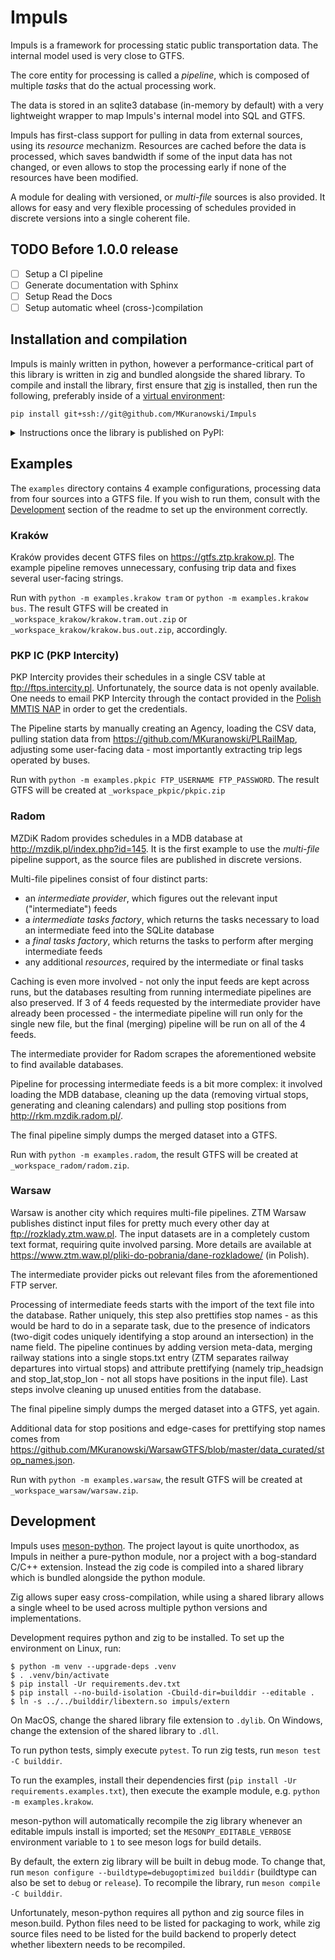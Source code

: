Impuls
======

Impuls is a framework for processing static public transportation data.
The internal model used is very close to GTFS.

The core entity for processing is called a _pipeline_, which is composed of multiple
_tasks_ that do the actual processing work.

The data is stored in an sqlite3 database (in-memory by default) with a very lightweight
wrapper to map Impuls's internal model into SQL and GTFS.

Impuls has first-class support for pulling in data from external sources, using its
_resource_ mechanizm. Resources are cached before the data is processed, which saves
bandwidth if some of the input data has not changed, or even allows to stop the
processing early if none of the resources have been modified.

A module for dealing with versioned, or _multi-file_ sources is also provided. It allows
for easy and very flexible processing of schedules provided in discrete versions into
a single coherent file.

TODO Before 1.0.0 release
-------------------------

- [ ] Setup a CI pipeline
- [ ] Generate documentation with Sphinx
- [ ] Setup Read the Docs
- [ ] Setup automatic wheel (cross-)compilation

Installation and compilation
----------------------------

Impuls is mainly written in python, however a performance-critical part of this library is written
in zig and bundled alongside the shared library. To compile and install the library,
first ensure that [zig](https://ziglang.org/learn/getting-started/) is installed, then
run the following, preferably inside of a
[virtual environment](https://docs.python.org/3/library/venv.html):

```
pip install git+ssh://git@github.com/MKuranowski/Impuls
```

<details>
<summary>Instructions once the library is published on PyPI:</summary>

Impuls is mainly written in python, however a performance-critical part of this library is written
in zig and bundled alongside the shared library. To install the library run the following,
preferably inside of a [virtual environment](https://docs.python.org/3/library/venv.html):

```
pip install impuls
```

Pre-built binaries are available for most platforms, to build from source
[zig](https://ziglang.org/learn/getting-started/) needs to be installed.

</details>

Examples
--------

The `examples` directory contains 4 example configurations, processing data
from four sources into a GTFS file. If you wish to run them, consult with the
[Development](#development) section of the readme to set up the environment correctly.

### Kraków

Kraków provides decent GTFS files on <https://gtfs.ztp.krakow.pl>.
The example pipeline removes unnecessary, confusing trip data and fixes
several user-facing strings.

Run with `python -m examples.krakow tram` or `python -m examples.krakow bus`.
The result GTFS will be created in `_workspace_krakow/krakow.tram.out.zip` or
`_workspace_krakow/krakow.bus.out.zip`, accordingly.

### PKP IC (PKP Intercity)

PKP Intercity provides their schedules in a single CSV table at <ftp://ftps.intercity.pl>.
Unfortunately, the source data is not openly available. One needs to email PKP Intercity
through the contact provided in the [Polish MMTIS NAP](https://dane.gov.pl/pl/dataset/1739,krajowy-punkt-dostepowy-kpd-multimodalne-usugi-informacji-o-podrozach)
in order to get the credentials.

The Pipeline starts by manually creating an Agency, loading the CSV data,
pulling station data from <https://github.com/MKuranowski/PLRailMap>,
adjusting some user-facing data - most importantly extracting trip legs operated by buses.

Run with `python -m examples.pkpic FTP_USERNAME FTP_PASSWORD`. The result GTFS
will be created at `_workspace_pkpic/pkpic.zip`

### Radom

MZDiK Radom provides schedules in a MDB database at <http://mzdik.pl/index.php?id=145>.
It is the first example to use the _multi-file_ pipeline support, as the source files
are published in discrete versions.

Multi-file pipelines consist of four distinct parts:
- an _intermediate provider_, which figures out the relevant input ("intermediate") feeds
- a _intermediate tasks factory_, which returns the tasks necessary to load
    an intermediate feed into the SQLite database
- a _final tasks factory_, which returns the tasks to perform after merging intermediate feeds
- any additional _resources_, required by the intermediate or final tasks

Caching is even more involved - not only the input feeds are kept across runs,
but the databases resulting from running intermediate pipelines are also preserved.
If 3 of 4 feeds requested by the intermediate provider have already been processed -
the intermediate pipeline will run only for the single new file, but the final (merging)
pipeline will be run on all of the 4 feeds.

The intermediate provider for Radom scrapes the aforementioned website to find
available databases.

Pipeline for processing intermediate feeds is a bit more complex: it involved
loading the MDB database, cleaning up the data (removing virtual stops, generating and
cleaning calendars) and pulling stop positions from <http://rkm.mzdik.radom.pl/>.

The final pipeline simply dumps the merged dataset into a GTFS.

Run with `python -m examples.radom`, the result GTFS will
be created at `_workspace_radom/radom.zip`.

### Warsaw

Warsaw is another city which requires multi-file pipelines.
ZTM Warsaw publishes distinct input files for pretty much every other day
at <ftp://rozklady.ztm.waw.pl>. The input datasets are in a completely custom
text format, requiring quite involved parsing. More details are available at
<https://www.ztm.waw.pl/pliki-do-pobrania/dane-rozkladowe/> (in Polish).

The intermediate provider picks out relevant files from the aforementioned FTP server.

Processing of intermediate feeds starts with the import of the text file into
the database. Rather uniquely, this step also prettifies stop names - as this
would be hard to do in a separate task, due to the presence of indicators
(two-digit codes uniquely identifying a stop around an intersection) in the name field.
The pipeline continues by adding version meta-data, merging railway stations into a single
stops.txt entry (ZTM separates railway departures into virtual stops) and attribute
prettifying (namely trip_headsign and stop_lat,stop_lon - not all stops have positions
in the input file). Last steps involve cleaning up unused entities from the database.

The final pipeline simply dumps the merged dataset into a GTFS, yet again.

Additional data for stop positions and edge-cases for prettifying stop names
comes from <https://github.com/MKuranowski/WarsawGTFS/blob/master/data_curated/stop_names.json>.

Run with `python -m examples.warsaw`, the result GTFS will
be created at `_workspace_warsaw/warsaw.zip`.

Development
-----------

Impuls uses [meson-python](https://meson-python.readthedocs.io/en/latest/index.html). The
project layout is quite unorthodox, as Impuls in neither a pure-python module, nor a project
with a bog-standard C/C++ extension. Instead the zig code is compiled into a shared library
which is bundled alongside the python module.

Zig allows super easy cross-compilation, while using a shared library allows a single wheel
to be used across multiple python versions and implementations.

Development requires python and zig to be installed. To set up the environment on Linux, run:

```terminal
$ python -m venv --upgrade-deps .venv
$ . .venv/bin/activate
$ pip install -Ur requirements.dev.txt
$ pip install --no-build-isolation -Cbuild-dir=builddir --editable .
$ ln -s ../../builddir/libextern.so impuls/extern
```

On MacOS, change the shared library file extension to `.dylib`. On Windows, change the extension
of the shared library to `.dll`.

To run python tests, simply execute `pytest`. To run zig tests, run `meson test -C builddir`.

To run the examples, install their dependencies first (`pip install -Ur requirements.examples.txt`),
then execute the example module, e.g. `python -m examples.krakow`.

meson-python will automatically recompile the zig library whenever an editable impuls install is
imported; set the `MESONPY_EDITABLE_VERBOSE` environment variable to `1` to see meson logs for build
details.

By default, the extern zig library will be built in debug mode. To change that, run
`meson configure --buildtype=debugoptimized builddir` (buildtype can also be set to `debug` or
`release`). To recompile the library, run `meson compile -C builddir`.

Unfortunately, meson-python requires all python and zig source files in meson.build. Python
files need to be listed for packaging to work, while zig source files need to be listed for
the build backend to properly detect whether libextern needs to be recompiled.
